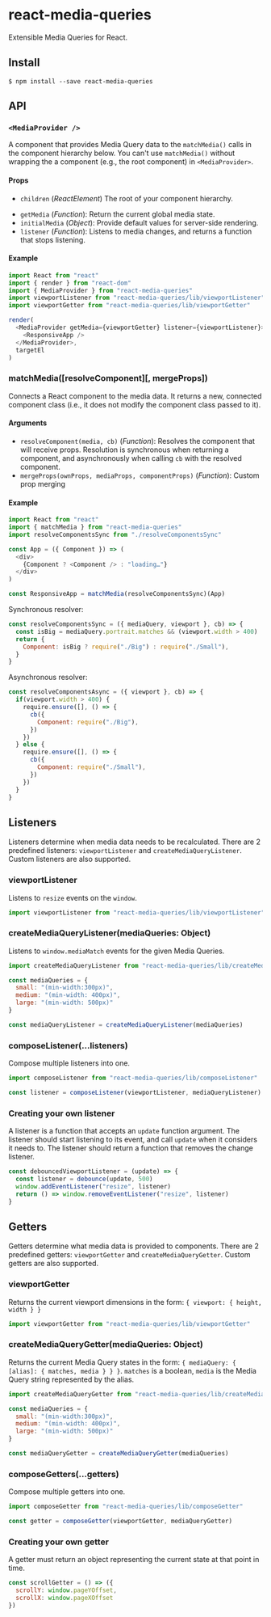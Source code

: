 # react-media-queries

Extensible Media Queries for React.

## Install

```console
$ npm install --save react-media-queries
```

## API

### `<MediaProvider />`

A component that provides Media Query data to the `matchMedia()` calls in the
component hierarchy below. You can't use `matchMedia()` without wrapping the a
component (e.g., the root component) in `<MediaProvider>`.

#### Props

* `children` (*ReactElement*) The root of your component hierarchy.
- `getMedia` (*Function*): Return the current global media state.
- `initialMedia` (*Object*): Provide default values for server-side rendering.
- `listener` (*Function*): Listens to media changes, and returns a function that stops listening.

#### Example

```javascript
import React from "react"
import { render } from "react-dom"
import { MediaProvider } from "react-media-queries"
import viewportListener from "react-media-queries/lib/viewportListener"
import viewportGetter from "react-media-queries/lib/viewportGetter"

render(
  <MediaProvider getMedia={viewportGetter} listener={viewportListener}>
    <ResponsiveApp />
  </MediaProvider>,
  targetEl
)
```

### matchMedia([resolveComponent][, mergeProps])

Connects a React component to the media data. It returns a new, connected
component class (i.e., it does not modify the component class passed to it).

#### Arguments

- `resolveComponent(media, cb)` (*Function*): Resolves the component that will
  receive props. Resolution is synchronous when returning a component, and
  asynchronously when calling `cb` with the resolved component.
- `mergeProps(ownProps, mediaProps, componentProps)` (*Function*): Custom prop merging

#### Example

```javascript
import React from "react"
import { matchMedia } from "react-media-queries"
import resolveComponentsSync from "./resolveComponentsSync"

const App = ({ Component }) => (
  <div>
    {Component ? <Component /> : "loading…"}
  </div>
)

const ResponsiveApp = matchMedia(resolveComponentsSync)(App)
```

Synchronous resolver:

```javascript
const resolveComponentsSync = ({ mediaQuery, viewport }, cb) => {
  const isBig = mediaQuery.portrait.matches && (viewport.width > 400)
  return {
    Component: isBig ? require("./Big") : require("./Small"),
  }
}
```

Asynchronous resolver:

```javascript
const resolveComponentsAsync = ({ viewport }, cb) => {
  if(viewport.width > 400) {
    require.ensure([], () => {
      cb({
        Component: require("./Big"),
      })
    })
  } else {
    require.ensure([], () => {
      cb({
        Component: require("./Small"),
      })
    })
  }
}
```

## Listeners

Listeners determine when media data needs to be recalculated. There are 2
predefined listeners: `viewportListener` and `createMediaQueryListener`. Custom
listeners are also supported.

### viewportListener

Listens to `resize` events on the `window`.

```javascript
import viewportListener from "react-media-queries/lib/viewportListener"
```

### createMediaQueryListener(mediaQueries: Object)

Listens to `window.mediaMatch` events for the given Media Queries.

```javascript
import createMediaQueryListener from "react-media-queries/lib/createMediaQueryListener"

const mediaQueries = {
  small: "(min-width:300px)",
  medium: "(min-width: 400px)",
  large: "(min-width: 500px)"
}

const mediaQueryListener = createMediaQueryListener(mediaQueries)
```

### composeListener(...listeners)

Compose multiple listeners into one.

```javascript
import composeListener from "react-media-queries/lib/composeListener"

const listener = composeListener(viewportListener, mediaQueryListener)
```

### Creating your own listener

A listener is a function that accepts an `update` function argument. The
listener should start listening to its event, and call `update` when it
considers it needs to. The listener should return a function that removes the
change listener.

```javascript
const debouncedViewportListener = (update) => {
  const listener = debounce(update, 500)
  window.addEventListener("resize", listener)
  return () => window.removeEventListener("resize", listener)
}
```

## Getters

Getters determine what media data is provided to components. There are 2
predefined getters: `viewportGetter` and `createMediaQueryGetter`. Custom
getters are also supported.

### viewportGetter

Returns the current viewport dimensions in the form: `{ viewport: { height, width } }`

```javascript
import viewportGetter from "react-media-queries/lib/viewportGetter"
```

### createMediaQueryGetter(mediaQueries: Object)

Returns the current Media Query states in the form: `{ mediaQuery: { [alias]: {
matches, media } } }`. `matches` is a boolean, `media` is the Media Query
string represented by the alias.

```javascript
import createMediaQueryGetter from "react-media-queries/lib/createMediaQueryGetter"

const mediaQueries = {
  small: "(min-width:300px)",
  medium: "(min-width: 400px)",
  large: "(min-width: 500px)"
}

const mediaQueryGetter = createMediaQueryGetter(mediaQueries)
```

### composeGetters(...getters)

Compose multiple getters into one.

```javascript
import composeGetter from "react-media-queries/lib/composeGetter"

const getter = composeGetter(viewportGetter, mediaQueryGetter)
```

### Creating your own getter

A getter must return an object representing the current state at that point in
time.

```javascript
const scrollGetter = () => ({
  scrollY: window.pageYOffset,
  scrollX: window.pageXOffset
})
```
